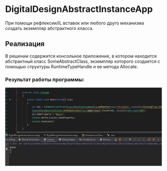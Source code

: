 # DigitalDesignAbstractInstanceApp
При помощи рефлексии/IL вставок или любого друго механизма создать экземпляр абстрактного класса.

## Реализация
В решении содержится консольное приложение, в котором находится абстрактный класс SomeAbstractClass, экземпляр которого создается с помощью структуры RuntimeTypeHandle и ее метода Allocate.
### Результат работы программы:
![Результат](https://github.com/Skyliice/DigitalDesignAbstractInstanceApp/blob/master/Images/Screenshot.PNG)
